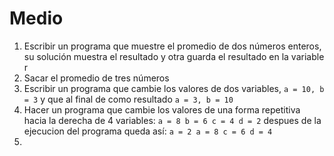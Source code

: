 # Medio
1. Escribir un programa que muestre el promedio de dos números enteros, su solución muestra el resultado y otra guarda el resultado en la variable r
2. Sacar el promedio de tres números
2. Escribir un programa que cambie los valores de dos variables, ```a = 10, b = 3``` y que al final de como resultado ```a = 3, b = 10``` 
3. Hacer un programa que cambie los valores de una forma repetitiva hacia la derecha de 4 variables: ```a = 8 b = 6 c = 4 d = 2``` despues de la ejecucion del programa queda así: ```a = 2 a = 8 c = 6 d = 4 ```
4. 
